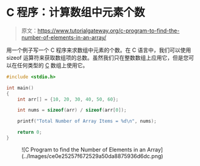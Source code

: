 # C 程序：计算数组中元素个数

> 原文：<https://www.tutorialgateway.org/c-program-to-find-the-number-of-elements-in-an-array/>

用一个例子写一个 C 程序来求数组中元素的个数。在 C 语言中，我们可以使用 sizeof 运算符来获取数组项的总数。虽然我们只在整数数组上应用它，但是您可以在任何类型的 [C](https://www.tutorialgateway.org/c-programming-examples/) 数组上使用它。

```c
#include <stdio.h>

int main()
{
    int arr[] = {10, 20, 30, 40, 50, 60};

	int nums = sizeof(arr) / sizeof(arr[0]);

    printf("Total Number of Array Items = %d\n", nums);

    return 0;
}
```

<figure class="wp-block-image size-large">![C Program to find the Number of Elements in an Array](../Images/ce0e25257f672529a50da8875936d6dc.png)</figure>